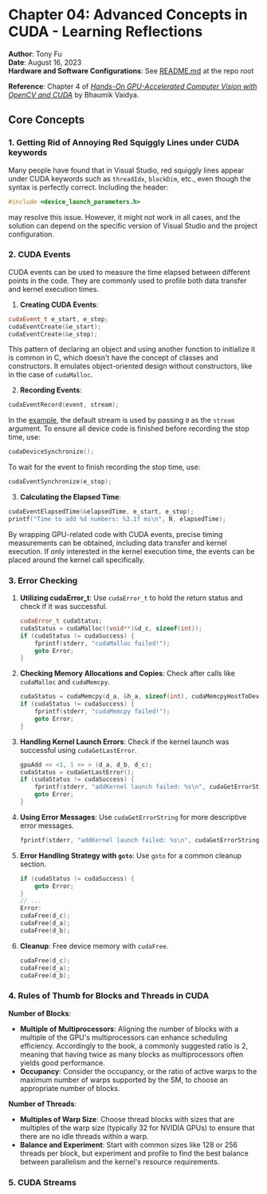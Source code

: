 # Chapter 04: Advanced Concepts in CUDA - Learning Reflections

**Author**: Tony Fu  
**Date**: August 16, 2023  
**Hardware and Software Configurations**: See [README.md](../README.md) at the repo root

**Reference**: Chapter 4 of [*Hands-On GPU-Accelerated Computer Vision with OpenCV and CUDA*](https://github.com/PacktPublishing/Hands-On-GPU-Accelerated-Computer-Vision-with-OpenCV-and-CUDA.git) by Bhaumik Vaidya.

## Core Concepts

### 1. Getting Rid of Annoying Red Squiggly Lines under CUDA keywords

Many people have found that in Visual Studio, red squiggly lines appear under CUDA keywords such as `threadIdx`, `blockDim`, etc., even though the syntax is perfectly correct. Including the header:

```cpp
#include <device_launch_parameters.h>
```

may resolve this issue. However, it might not work in all cases, and the solution can depend on the specific version of Visual Studio and the project configuration.

### 2. CUDA Events

CUDA events can be used to measure the time elapsed between different points in the code. They are commonly used to profile both data transfer and kernel execution times.

1. **Creating CUDA Events**:
```cpp
cudaEvent_t e_start, e_stop;
cudaEventCreate(&e_start);
cudaEventCreate(&e_stop);
```
This pattern of declaring an object and using another function to initialize it is common in C, which doesn't have the concept of classes and constructors. It emulates object-oriented design without constructors, like in the case of `cudaMalloc`.

2. **Recording Events**:
```cpp
cudaEventRecord(event, stream);
```
In the [example](001_cuda_events.cu), the default stream is used by passing `0` as the `stream` argument. To ensure all device code is finished before recording the stop time, use:
```cpp
cudaDeviceSynchronize();
```
To wait for the event to finish recording the stop time, use:
```cpp
cudaEventSynchronize(e_stop);
```

3. **Calculating the Elapsed Time**:
```cpp
cudaEventElapsedTime(&elapsedTime, e_start, e_stop);
printf("Time to add %d numbers: %3.1f ms\n", N, elapsedTime);
```

By wrapping GPU-related code with CUDA events, precise timing measurements can be obtained, including data transfer and kernel execution. If only interested in the kernel execution time, the events can be placed around the kernel call specifically.


### 3. Error Checking

1. **Utilizing cudaError_t**:
   Use `cudaError_t` to hold the return status and check if it was successful.
   ```cpp
   cudaError_t cudaStatus;
   cudaStatus = cudaMalloc((void**)&d_c, sizeof(int));
   if (cudaStatus != cudaSuccess) {
       fprintf(stderr, "cudaMalloc failed!");
       goto Error;
   }
   ```

2. **Checking Memory Allocations and Copies**:
   Check after calls like `cudaMalloc` and `cudaMemcpy`.
   ```cpp
   cudaStatus = cudaMemcpy(d_a, &h_a, sizeof(int), cudaMemcpyHostToDevice);
   if (cudaStatus != cudaSuccess) {
       fprintf(stderr, "cudaMemcpy failed!");
       goto Error;
   }
   ```

3. **Handling Kernel Launch Errors**:
   Check if the kernel launch was successful using `cudaGetLastError`.
   ```cpp
   gpuAdd << <1, 1 >> > (d_a, d_b, d_c);
   cudaStatus = cudaGetLastError();
   if (cudaStatus != cudaSuccess) {
       fprintf(stderr, "addKernel launch failed: %s\n", cudaGetErrorString(cudaStatus));
       goto Error;
   }
   ```

4. **Using Error Messages**:
   Use `cudaGetErrorString` for more descriptive error messages.
   ```cpp
   fprintf(stderr, "addKernel launch failed: %s\n", cudaGetErrorString(cudaStatus));
   ```

5. **Error Handling Strategy with `goto`**:
   Use `goto` for a common cleanup section.
   ```cpp
   if (cudaStatus != cudaSuccess) {
       goto Error;
   }
   // ...
   Error:
   cudaFree(d_c);
   cudaFree(d_a);
   cudaFree(d_b);
   ```

6. **Cleanup**:
   Free device memory with `cudaFree`.
   ```cpp
   cudaFree(d_c);
   cudaFree(d_a);
   cudaFree(d_b);
   ```

### 4. Rules of Thumb for Blocks and Threads in CUDA

**Number of Blocks**:
- **Multiple of Multiprocessors**: Aligning the number of blocks with a multiple of the GPU's multiprocessors can enhance scheduling efficiency. Accordingly to the book, a commonly suggested ratio is 2, meaning that having twice as many blocks as multiprocessors often yields good performance.
- **Occupancy**: Consider the occupancy, or the ratio of active warps to the maximum number of warps supported by the SM, to choose an appropriate number of blocks.

**Number of Threads**:
- **Multiples of Warp Size**: Choose thread blocks with sizes that are multiples of the warp size (typically 32 for NVIDIA GPUs) to ensure that there are no idle threads within a warp.
- **Balance and Experiment**: Start with common sizes like 128 or 256 threads per block, but experiment and profile to find the best balance between parallelism and the kernel's resource requirements.

### 5. CUDA Streams



